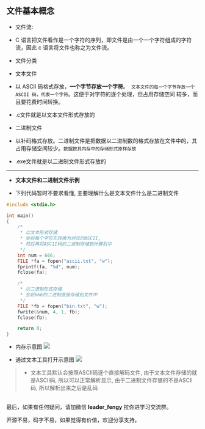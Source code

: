 ## 文件基本概念

- 文件流:

+  C 语言把文件看作是一个字符的序列，即文件是由一个一个字符组成的字符流，因此 c 语言将文件也称之为文件流。

- 文件分类

+ 文本文件
+ 以 ASCII 码格式存放，**一个字节存放一个字符**。` 文本文件的每一个字节存放一个 ASCII 码，代表一个字符`。这便于对字符的逐个处理，但占用存储空间
  较多，而且要花费时间转换。
+ .c文件就是以文本文件形式存放的

+ 二进制文件
+ 以补码格式存放。二进制文件是把数据以二进制数的格式存放在文件中的，其占用存储空间较少。`数据按其内存中的存储形式原样存放`
+ .exe文件就是以二进制文件形式存放的

---

- **文本文件和二进制文件示例**

+ 下列代码暂时不要求看懂, 主要理解什么是文本文件什么是二进制文件

```c
#include <stdio.h>

int main()
{
    /*
     * 以文本形式存储
     * 会将每个字符先转换为对应的ASCII,
     * 然后再将ASCII码的二进制存储到计算机中
     */
    int num = 666;
    FILE *fa = fopen("ascii.txt", "w");
    fprintf(fa, "%d", num);
    fclose(fa);

    /*
     * 以二进制形式存储
     * 会将666的二进制直接存储到文件中
     */
    FILE *fb = fopen("bin.txt", "w");
    fwrite(&num, 4, 1, fb);
    fclose(fb);

    return 0;
}
```

- 内存示意图
  ![](https://img-blog.csdnimg.cn/img_convert/a989b57283bdbcd82ae8bfb0c6fb4b8d.png)

- 通过文本工具打开示意图
  ![](https://img-blog.csdnimg.cn/img_convert/61ccbc31fd2ed870fde8de4598d52ee3.png)

>+ 文本工具默认会按照ASCII码逐个直接解码文件, 由于文本文件存储的就是ASCII码, 所以可以正常解析显示, 由于二进制文件存储的不是ASCII码, 所以解析出来之后是乱码

## 

最后，如果有任何疑问，请加微信 **leader_fengy** 拉你进学习交流群。

开源不易，码字不易，如果觉得有价值，欢迎分享支持。

